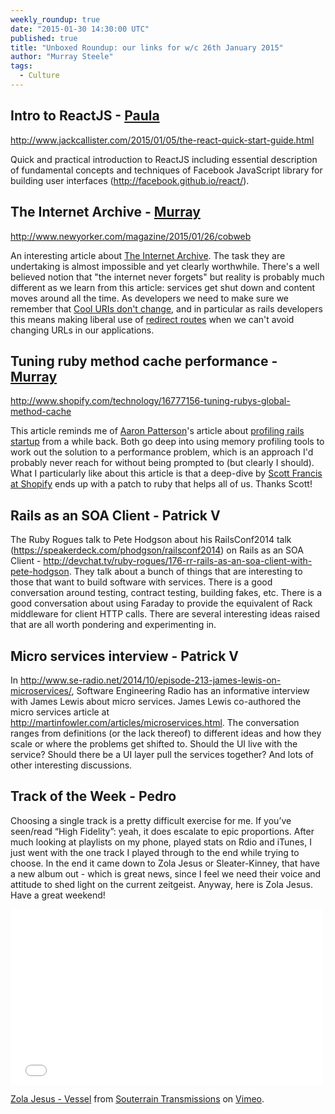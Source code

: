 ```yaml
---
weekly_roundup: true
date: "2015-01-30 14:30:00 UTC"
published: true
title: "Unboxed Roundup: our links for w/c 26th January 2015"
author: "Murray Steele"
tags:
  - Culture
---
```


## Intro to ReactJS - [Paula](/people#paula-stepinska)

http://www.jackcallister.com/2015/01/05/the-react-quick-start-guide.html

Quick and practical introduction to ReactJS including essential description of fundamental concepts and techniques of Facebook JavaScript library for building user interfaces (http://facebook.github.io/react/).

## The Internet Archive - [Murray](/people#murray-steele)

http://www.newyorker.com/magazine/2015/01/26/cobweb

An interesting article about [The Internet Archive](https://archive.org/).  The task they are undertaking is almost impossible and yet clearly worthwhile.  There's a well believed notion that "the internet never forgets" but reality is probably much different as we learn from this article: services get shut down and content moves around all the time.  As developers we need to make sure we remember that [Cool URIs don't change](http://www.w3.org/Provider/Style/URI.html), and in particular as rails developers this means making liberal use of [redirect routes](http://api.rubyonrails.org/classes/ActionDispatch/Routing/Redirection.html) when we can't avoid changing URLs in our applications.

## Tuning ruby method cache performance - [Murray](/people#murray-steele)

http://www.shopify.com/technology/16777156-tuning-rubys-global-method-cache

This article reminds me of [Aaron Patterson](http://twitter.com/tenderlove)'s article about [profiling rails startup](http://tenderlovemaking.com/2011/12/05/profiling-rails-startup-with-dtrace.html) from a while back.  Both go deep into using memory profiling tools to work out the solution to a performance problem, which is an approach I'd probably never reach for without being prompted to (but clearly I should).  What I particularly like about this article is that a deep-dive by [Scott Francis at Shopify](https://twitter.com/planetscott) ends up with a patch to ruby that helps all of us.  Thanks Scott!

## Rails as an SOA Client - Patrick V

The Ruby Rogues talk to Pete Hodgson about his RailsConf2014 talk (https://speakerdeck.com/phodgson/railsconf2014) on Rails as an SOA Client - http://devchat.tv/ruby-rogues/176-rr-rails-as-an-soa-client-with-pete-hodgson.  They talk about a bunch of things that are interesting to those that want to build software with services.  There is a good conversation around testing, contract testing, building fakes, etc.  There is a good conversation about using Faraday to provide the equivalent of Rack middleware for client HTTP calls.  There are several interesting ideas raised that are all worth pondering and experimenting in.

## Micro services interview - Patrick V

In http://www.se-radio.net/2014/10/episode-213-james-lewis-on-microservices/, Software Engineering Radio has an informative interview with James Lewis about micro services.  James Lewis co-authored the micro services article at http://martinfowler.com/articles/microservices.html.  The conversation ranges from definitions (or the lack thereof) to different ideas and how they scale or where the problems get shifted to.  Should the UI live with the service? Should there be a UI layer pull the services together?  And lots of other interesting discussions.

## Track of the Week - Pedro

Choosing a single track is a pretty difficult exercise for me. If you’ve seen/read “High Fidelity”: yeah, it does escalate to epic proportions. After much looking at playlists on my phone, played stats on Rdio and iTunes, I just went with the one track I played through to the end while trying to choose. In the end it came down to Zola Jesus or Sleater-Kinney, that have a new album out - which is great news, since I feel we need their voice and attitude to shed light on the current zeitgeist. Anyway, here is Zola Jesus. Have a great weekend!

<iframe src="//player.vimeo.com/video/30014047" width="500" height="281" frameborder="0" webkitallowfullscreen mozallowfullscreen allowfullscreen></iframe>

[Zola Jesus - Vessel](http://vimeo.com/30014047) from [Souterrain Transmissions](http://vimeo.com/stransmissions) on [Vimeo](https://vimeo.com).
